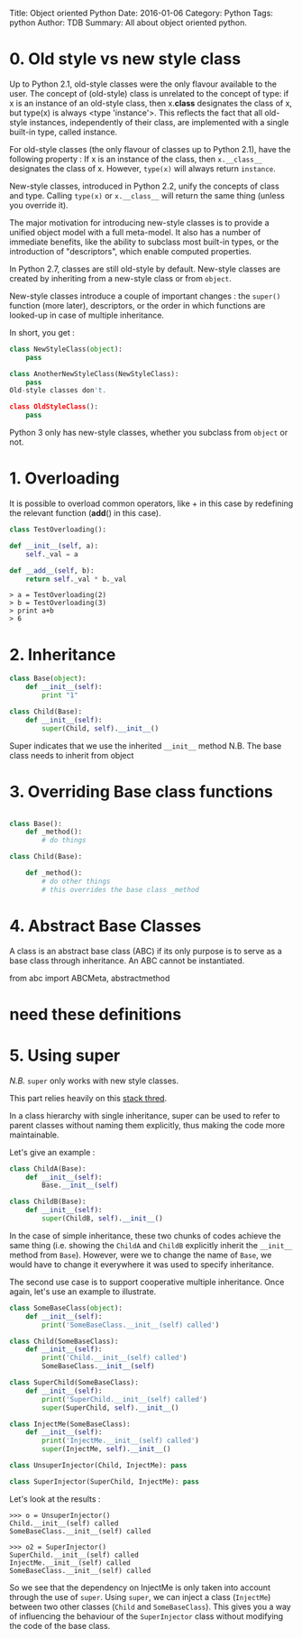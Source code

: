 Title: Object oriented Python
Date: 2016-01-06
Category: Python
Tags: python
Author: TDB
Summary: All about object oriented python.

# 0. Old style vs new style class



Up to Python 2.1, old-style classes were the only flavour available to the user. The concept of (old-style) class is unrelated to the concept of type: if x is an instance of an old-style class, then x.__class__ designates the class of x, but type(x) is always <type 'instance'>. This reflects the fact that all old-style instances, independently of their class, are implemented with a single built-in type, called instance.

For old-style classes (the only flavour of classes up to Python 2.1), have the following property :
If x is an instance of the class, then `x.__class__` designates the class of x.
However, `type(x)` will always return `instance`.

New-style classes, introduced in Python 2.2, unify the concepts of class and type. Calling `type(x)` or `x.__class__` will return the same thing (unless you override it). 

The major motivation for introducing new-style classes is to provide a unified object model with a full meta-model. It also has a number of immediate benefits, like the ability to subclass most built-in types, or the introduction of "descriptors", which enable computed properties.

In Python 2.7, classes are still old-style by default. New-style classes are created by inheriting from a new-style class or from `object`.

New-style classes introduce a couple of important changes : the `super()` function (more later), descriptors, or the order in which functions are looked-up in case of multiple inheritance.

In short, you get :

```python
class NewStyleClass(object):
    pass

class AnotherNewStyleClass(NewStyleClass):
    pass
Old-style classes don't.

class OldStyleClass():
    pass
```

Python 3 only has new-style classes, whether you subclass from `object` or not.

# 1. Overloading

It is possible to overload common operators, like + in this case by redefining the relevant function (__add__() in this case).

```python
class TestOverloading():

def __init__(self, a):
	self._val = a

def __add__(self, b):
	return self._val * b._val
```

	> a = TestOverloading(2)
	> b = TestOverloading(3)
	> print a+b
	> 6

# 2. Inheritance

```python
class Base(object):
	def __init__(self):
		print "1"

class Child(Base):
	def __init__(self):
		super(Child, self).__init__()
```

Super indicates that we use the inherited `__init__` method
N.B. The base class needs to inherit from object

# 3. Overriding Base class functions

```python

class Base():
	def _method():
		# do things

class Child(Base):

	def _method():
		# do other things
		# this overrides the base class _method
```


# 4. Abstract Base Classes

A class is an abstract base class (ABC) if its only purpose is to serve as a base class through inheritance.
An ABC cannot be instantiated.

from abc import ABCMeta, abstractmethod
# need these definitions


# 5. Using super

*N.B.* `super` only works with new style classes.

This part relies heavily on this [stack thred](http://stackoverflow.com/questions/222877/how-to-use-super-in-python/33469090#33469090).

In a class hierarchy with single inheritance, super can be used to refer to parent classes without naming them explicitly, thus making the code more maintainable. 

Let's give an example :

```python
class ChildA(Base):
    def __init__(self):
        Base.__init__(self)

class ChildB(Base):
    def __init__(self):
        super(ChildB, self).__init__()
```

In the case of simple inheritance, these two chunks of codes achieve the same thing (i.e. showing the `ChildA` and `ChildB` explicitly inherit the `__init__` method from `Base`). However, were we to change the name of `Base`, we would have to change it everywhere it was used to specify inheritance.

The second use case is to support cooperative multiple inheritance. Once again, let's use an example to illustrate. 

```python
class SomeBaseClass(object):
    def __init__(self):
        print('SomeBaseClass.__init__(self) called')

class Child(SomeBaseClass):
    def __init__(self):
        print('Child.__init__(self) called')
        SomeBaseClass.__init__(self)

class SuperChild(SomeBaseClass):
    def __init__(self):
        print('SuperChild.__init__(self) called')
        super(SuperChild, self).__init__()

class InjectMe(SomeBaseClass):
    def __init__(self):
        print('InjectMe.__init__(self) called')
        super(InjectMe, self).__init__()

class UnsuperInjector(Child, InjectMe): pass

class SuperInjector(SuperChild, InjectMe): pass
```

Let's look at the results :

	>>> o = UnsuperInjector()
	Child.__init__(self) called
	SomeBaseClass.__init__(self) called

	>>> o2 = SuperInjector()
	SuperChild.__init__(self) called
	InjectMe.__init__(self) called
	SomeBaseClass.__init__(self) called

So we see that the dependency on InjectMe is only taken into account through the use of `super`.
Using `super`, we can inject a class (`InjectMe`) between two other classes (`Child` and `SomeBaseClass`). This gives you a way of influencing the behaviour of the `SuperInjector` class without modifying the code of the base class.